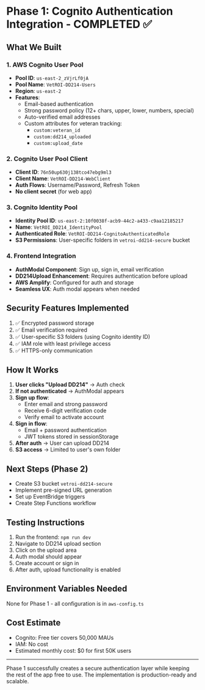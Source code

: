 # Phase 1: Cognito Authentication Integration - COMPLETED ✅

## What We Built

### 1. AWS Cognito User Pool
- **Pool ID**: `us-east-2_zVjrLf0jA`
- **Pool Name**: `VetROI-DD214-Users`
- **Region**: `us-east-2`
- **Features**:
  - Email-based authentication
  - Strong password policy (12+ chars, upper, lower, numbers, special)
  - Auto-verified email addresses
  - Custom attributes for veteran tracking:
    - `custom:veteran_id`
    - `custom:dd214_uploaded`
    - `custom:upload_date`

### 2. Cognito User Pool Client
- **Client ID**: `76n50up630j138tco47ebg9ml3`
- **Client Name**: `VetROI-DD214-WebClient`
- **Auth Flows**: Username/Password, Refresh Token
- **No client secret** (for web app)

### 3. Cognito Identity Pool
- **Identity Pool ID**: `us-east-2:10f0038f-acb9-44c2-a433-c9aa12185217`
- **Name**: `VetROI_DD214_IdentityPool`
- **Authenticated Role**: `VetROI-DD214-CognitoAuthenticatedRole`
- **S3 Permissions**: User-specific folders in `vetroi-dd214-secure` bucket

### 4. Frontend Integration
- **AuthModal Component**: Sign up, sign in, email verification
- **DD214Upload Enhancement**: Requires authentication before upload
- **AWS Amplify**: Configured for auth and storage
- **Seamless UX**: Auth modal appears when needed

## Security Features Implemented
1. ✅ Encrypted password storage
2. ✅ Email verification required
3. ✅ User-specific S3 folders (using Cognito identity ID)
4. ✅ IAM role with least privilege access
5. ✅ HTTPS-only communication

## How It Works

1. **User clicks "Upload DD214"** → Auth check
2. **If not authenticated** → AuthModal appears
3. **Sign up flow**:
   - Enter email and strong password
   - Receive 6-digit verification code
   - Verify email to activate account
4. **Sign in flow**:
   - Email + password authentication
   - JWT tokens stored in sessionStorage
5. **After auth** → User can upload DD214
6. **S3 access** → Limited to user's own folder

## Next Steps (Phase 2)
- Create S3 bucket `vetroi-dd214-secure`
- Implement pre-signed URL generation
- Set up EventBridge triggers
- Create Step Functions workflow

## Testing Instructions
1. Run the frontend: `npm run dev`
2. Navigate to DD214 upload section
3. Click on the upload area
4. Auth modal should appear
5. Create account or sign in
6. After auth, upload functionality is enabled

## Environment Variables Needed
None for Phase 1 - all configuration is in `aws-config.ts`

## Cost Estimate
- Cognito: Free tier covers 50,000 MAUs
- IAM: No cost
- Estimated monthly cost: $0 for first 50K users

---

Phase 1 successfully creates a secure authentication layer while keeping the rest of the app free to use. The implementation is production-ready and scalable.
